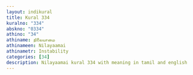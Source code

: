 ```yaml
---
layout: indikural
title: Kural 334
kuralno: "334"
abskno: "0334"
athino: "34"
athiname: நிலையாமை
athinameen: Nilayaamai
athinametr: Instability
categories: [34]
description: Nilayaamai kural 334 with meaning in tamil and english 
---
```


